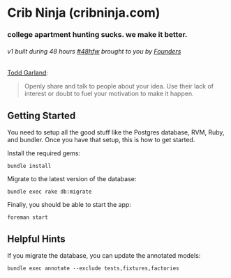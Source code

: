 # Crib Ninja (cribninja.com)

### college apartment hunting sucks. we make it better.

###### v1 built during 48 hours [#48hfw](https://twitter.com/#48hfw) brought to you by [Founders](http://atfounders.com)

[Todd Garland](http://toddgarland.com):
> Openly share and talk to people about your idea. Use their lack of interest or doubt to fuel your motivation to make it happen.

## Getting Started

You need to setup all the good stuff like the Postgres database, RVM, Ruby, and bundler. Once you have that setup, this is how to get started.

Install the required gems:

```console
bundle install
```

Migrate to the latest version of the database:

```console
bundle exec rake db:migrate
```

Finally, you should be able to start the app:

```console
foreman start
```

## Helpful Hints

If you migrate the database, you can update the annotated models:

```console
bundle exec annotate --exclude tests,fixtures,factories
```